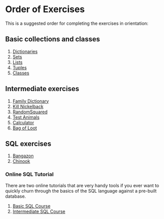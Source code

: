 # Order of Exercises

This is a suggested order for completing the exercises in orientation:

## Basic collections and classes
1. [Dictionaries](./FND_DICTIONARIES.md)
1. [Sets](./FND_SETS.md)
1. [Lists](./FND_LISTS.md)
1. [Tuples](./FND_TUPLES.md)
1. [Classes](./FND_CLASSES.md)

## Intermediate exercises
1. [Family Dictionary](./FND_FAMILY_DICTIONARY.md)
1. [Kill Nickelback](./FND_KILL_NICKELBACK.md)
1. [RandomSquared](./FND_RANDOMSQUARED.md)
1. [Test Animals](./FND_TEST_01_ANIMALS.md)
1. [Calculator](./FND_TEST_02_CALCULATOR.md)
1. [Bag of Loot](./BAG_OF_LOOT.md)

## SQL exercises

1. [Bangazon](./SQL_BANGAZON.md)
1. [Chinook](./SQL_CHINOOK.md)

### Online SQL Tutorial

There are two online tutorials that are very handy tools if you ever want to quickly churn through the basics of the SQL language against a pre-built database.

1. [Basic SQL Course](http://www.sqlcourse.com/intro.html)
2. [Intermediate SQL Course](http://www.sqlcourse2.com/intro2.html)
